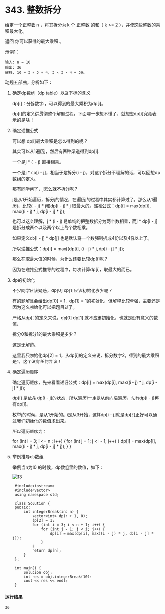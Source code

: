 # 343. 整数拆分
给定一个正整数 n ，将其拆分为 k 个 正整数 的和（ k >= 2 ），并使这些整数的乘积最大化。

返回 你可以获得的最大乘积 。

示例1：

    输入: n = 10
    输出: 36
    解释: 10 = 3 + 3 + 4, 3 × 3 × 4 = 36。
    
动规五部曲，分析如下：

1. 确定dp数组（dp table）以及下标的含义

    dp[i]：分拆数字i，可以得到的最大乘积为dp[i]。

    dp[i]的定义讲贯彻整个解题过程，下面哪一步想不懂了，就想想dp[i]究竟表示的是啥！

2. 确定递推公式

    可以想 dp[i]最大乘积是怎么得到的呢？

    其实可以从1遍历j，然后有两种渠道得到dp[i].

    一个是j * (i - j) 直接相乘。

    一个是j * dp[i - j]，相当于是拆分(i - j)，对这个拆分不理解的话，可以回想dp数组的定义。

    那有同学问了，j怎么就不拆分呢？

    j是从1开始遍历，拆分j的情况，在遍历j的过程中其实都计算过了。那么从1遍历j，比较(i - j) * j和dp[i - j] * j 取最大的。递推公式：dp[i] = max(dp[i], max((i - j) * j, dp[i - j] * j));

    也可以这么理解，j * (i - j) 是单纯的把整数拆分为两个数相乘，而j * dp[i - j]是拆分成两个以及两个以上的个数相乘。

    如果定义dp[i - j] * dp[j] 也是默认将一个数强制拆成4份以及4份以上了。

    所以递推公式：dp[i] = max({dp[i], (i - j) * j, dp[i - j] * j});

    那么在取最大值的时候，为什么还要比较dp[i]呢？

    因为在递推公式推导的过程中，每次计算dp[i]，取最大的而已。

3. dp的初始化

    不少同学应该疑惑，dp[0] dp[1]应该初始化多少呢？

    有的题解里会给出dp[0] = 1，dp[1] = 1的初始化，但解释比较牵强，主要还是因为这么初始化可以把题目过了。

    严格从dp[i]的定义来说，dp[0] dp[1] 就不应该初始化，也就是没有意义的数值。

    拆分0和拆分1的最大乘积是多少？

    这是无解的。

    这里我只初始化dp[2] = 1，从dp[i]的定义来说，拆分数字2，得到的最大乘积是1，这个没有任何异议！

4. 确定遍历顺序

    确定遍历顺序，先来看看递归公式：dp[i] = max(dp[i], max((i - j) * j, dp[i - j] * j));

    dp[i] 是依靠 dp[i - j]的状态，所以遍历i一定是从前向后遍历，先有dp[i - j]再有dp[i]。

    枚举j的时候，是从1开始的。i是从3开始，这样dp[i - j]就是dp[2]正好可以通过我们初始化的数值求出来。

    所以遍历顺序为：

    for (int i = 3; i <= n ; i++) {
        for (int j = 1; j < i - 1; j++) {
            dp[i] = max(dp[i], max((i - j) * j, dp[i - j] * j));
        }
    }
    
5. 举例推导dp数组

    举例当n为10 的时候，dp数组里的数值，如下：
    
    ![13](https://github.com/CamWu-cyber/leetcode/blob/master/%E5%8A%A8%E6%80%81%E8%A7%84%E5%88%92/13.png)

        #include<iostream>
        #include<vector>
        using namespace std;

        class Solution {
        public:
            int integerBreak(int n) {
                vector<int> dp(n + 1, 0);
                dp[2] = 1;
                for (int i = 3; i < n + 1; i++) {
                    for (int j = 1; j < i; j++) {
                        dp[i] = max(dp[i], max((i - j) * j, dp[i - j] * j));
                    }
                }
                return dp[n];
            }
        };

        int main() {
            Solution obj;
            int res = obj.integerBreak(10);
            cout << res << endl;
        }
    
#### 运行结果
    36

